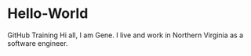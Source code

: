 # Hello-World
GitHub Training
Hi all,
I am Gene. I live and work in Northern Virginia as a software engineer.
